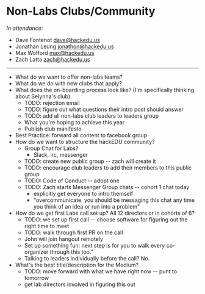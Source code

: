 # Non-Labs Clubs/Community

_In attendance:_

- Dave Fontenot <dave@hackedu.us>
- Jonathan Leung <jonathon@hackedu.us>
- Max Wofford <max@hackedu.us>
- Zach Latta <zach@hackedu.us>

-------------------------------------------------------------------------------

- What do we want to offer non-labs teams?
- What do we do with new clubs that apply?
- What does the on-boarding process look like? (I'm specifically thinking about
  Selynna's club)
  - TODO: rejection email
  - TODO: figure out what questions their intro post should answer
  - TODO: add all non-labs club leaders to leaders group
  - What you're hoping to achieve this year
  - Publish club manifesto
- Best Practice: forward all content to facebook group
- How do we want to structure the hackEDU community?
  - Group Chat for Labs?
    - Slack, irc, messenger
  - TODO: create new public group -- zach will create it
  - TODO: encourage club leaders to add their members to this public group
  - TODO: Code of Conduct -- adopt one
  - TODO: Zach starts Messenger Group chats -- cohort 1 chat today
    - explicitly get everyone to intro themself
    - "overcommunicate. you should be messaging this chat any time you think of
      an idea or run into a problem"
- How do we get first Labs call set up? All 12 directors or in cohorts of 6?
  - TODO: we set up first call -- choose software for figuring out the right
    time to meet
  - TODO: walk through first PR on the call
  - John will join hangout remotely
  - Set up something fun: next step is for you to walk every co-organizer
    through this too."
  - Talking to leaders individually before the call? No.
- What's the best title/description for the Medium?
  - TODO: move forward with what we have right now -- punt to tomorrow
  - get lab directors involved in figuring this out
